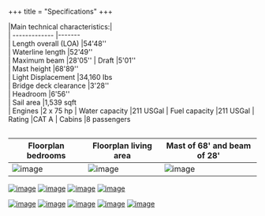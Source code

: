 +++
title = "Specifications"
+++



|Main technical characteristics:|                                 
| -------------                 |-------     
| Length overall (LOA)          |54'48''     
| Waterline length              |52'49''                                         
| Maximum beam                  |28'05'' 
| Draft                         |5'01''   
| Mast height                   |68'89''   
| Light Displacement            |34,160 Ibs   
| Bridge deck clearance         |3'28''  
| Headroom                      |6'56''   
| Sail area                     |1,539 sqft                                       
| Engines                       |2 x 75 hp
| Water capacity                |211 USGal
| Fuel capacity                 |211 USGal
| Rating                        |CAT A
| Cabins                        |8 passengers


|Floorplan bedrooms| Floorplan living area |Mast of 68' and beam of 28'            	                       
| -------------    |-------                | ------------
|![image](/images/s_floorplan-level1.png) | ![image](/images/s_floorplan-level2.png) |  ![image](/images/s_catamaran-graphic.png)    
            


[![image](/images/s_150x100_inside-overview2.jpg)](/images/greenboats/inside-overview2.jpg)
[![image](/images/s_150x100_inside-overview3.jpg)](/images/greenboats/inside-overview3.jpg)
[![image](/images/s_150x100_outside-overview.jpg)](/images/greenboats/outside-overview.jpg)
[![image](/images/s_150x100_sailing-front-zoomed.jpg)](/images/greenboats/sailing-front-zoomed.jpg)

[![image](/images/s_150x100_stairs.JPG)](/images/greenboats/stairs.JPG)
[![image](/images/s_150x100_activities-trailer.jpg)](/images/greenboats/activities-trailer.jpg)
[![image](/images/s_150x100_catamaran-graphic.png)](/images/greenboats/catamaran-graphic.png)
[![image](/images/s_150x100_floorplan-level2.png)](/images/greenboats/floorplan-level2.png)
[![image](/images/s_150x100_floorplan-level1.png)](/images/greenboats/floorplan-level1.png)


<style type="text/css">
	.span9 img {
		width: 20%;
		margin: 10px;	
	}
	.span9  td img {
		width: 100%;
		margin: 10px;	
	}
	table {
		float: left;
		margin-right: 20px;
	}
</style>